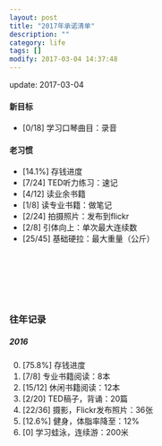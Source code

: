 ```yaml
---
layout: post
title: "2017年承诺清单"
description: ""
category: life
tags: []
modify: 2017-03-04 14:37:48
---
```


update: 2017-03-04


#### 新目标
+ [0/18] 学习口琴曲目：录音

#### 老习惯
+ [14.1%] 存钱进度
+ [7/24] TED听力练习：速记
+ [4/12] 读业余书籍
+ [1/8] 读专业书籍：做笔记
+ [2/24] 拍摄照片：发布到flickr
+ [2/8] 引体向上：单次最大连续数
+ [25/45] 基础硬拉：最大重量（公斤）

<br />
<br />
<br />
<br />
<br />

### 往年记录

##### 2016
0. [75.8%] 存钱进度
1. [7/8] 专业书籍阅读：8本
2. [15/12] 休闲书籍阅读：12本
4. [2/20] TED稿子，背诵：20篇
5. [22/36] 摄影，Flickr发布照片：36张
3. [12.6%] 健身，体脂率降至：12%
6. [0] 学习蛙泳，连续游：200米
